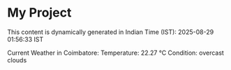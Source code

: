 # My Project

This content is dynamically generated in Indian Time (IST): 2025-08-29 01:56:33 IST


Current Weather in Coimbatore:
Temperature: 22.27 °C
Condition: overcast clouds
